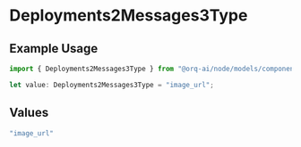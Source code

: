 # Deployments2Messages3Type

## Example Usage

```typescript
import { Deployments2Messages3Type } from "@orq-ai/node/models/components";

let value: Deployments2Messages3Type = "image_url";
```

## Values

```typescript
"image_url"
```
